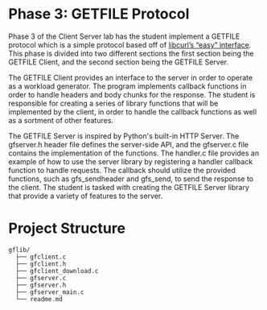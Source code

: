 # Phase 3: GETFILE Protocol
Phase 3 of the Client Server lab has the student implement a GETFILE protocol which is a simple protocol based off of [libcurl’s
“easy” interface](http://curl.haxx.se/libcurl/c/libcurl-easy.html). This phase is divided into two different sections the first section being the GETFILE Client,
and the second section being the GETFILE Server. 

The GETFILE Client provides an interface to the server in order to operate as a workload generator. 
The program implements callback functions in order to handle headers and body chunks for the response. 
The student is responsible for creating a series of library functions that will be implemented by the client,
in order to handle the callback functions as well as a sortment of other features. 

The GETFILE Server is inspired by Python's built-in HTTP Server. 
The gfserver.h header file defines the server-side API, and the gfserver.c file contains the implementation of the functions. 
The handler.c file provides an example of how to use the server library by registering a handler callback function to handle requests. 
The callback should utilize the provided functions, such as gfs_sendheader and gfs_send, to send the response to the client.
The student is tasked with creating the GETFILE Server library that provide a variety of features to the server. 

# Project Structure
```
gflib/
  ├── gfclient.c
  ├── gfclient.h
  ├── gfclient_download.c
  ├── gfserver.c
  ├── gfserver.h
  ├── gfserver_main.c
  └── readme.md
```
